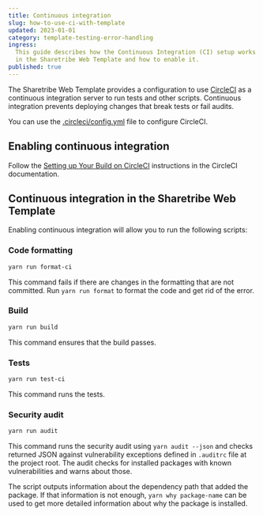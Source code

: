 ```yaml
---
title: Continuous integration
slug: how-to-use-ci-with-template
updated: 2023-01-01
category: template-testing-error-handling
ingress:
  This guide describes how the Continuous Integration (CI) setup works
  in the Sharetribe Web Template and how to enable it.
published: true
---
```


The Sharetribe Web Template provides a configuration to use
[CircleCI](https://circleci.com/) as a continuous integration server to
run tests and other scripts. Continuous integration prevents deploying
changes that break tests or fail audits.

You can use the
[.circleci/config.yml](https://github.com/sharetribe/web-template/blob/main/.circleci/config.yml)
file to configure CircleCI.

## Enabling continuous integration

Follow the
[Setting up Your Build on CircleCI](https://circleci.com/docs/2.0/getting-started/#setting-up-circleci)
instructions in the CircleCI documentation.

## Continuous integration in the Sharetribe Web Template

Enabling continuous integration will allow you to run the following
scripts:

### Code formatting

```bash
yarn run format-ci
```

This command fails if there are changes in the formatting that are not
committed. Run `yarn run format` to format the code and get rid of the
error.

### Build

```bash
yarn run build
```

This command ensures that the build passes.

### Tests

```bash
yarn run test-ci
```

This command runs the tests.

### Security audit

```bash
yarn run audit
```

This command runs the security audit using `yarn audit --json` and
checks returned JSON against vulnerability exceptions defined in
`.auditrc` file at the project root. The audit checks for installed
packages with known vulnerabilities and warns about those.

The script outputs information about the dependency path that added the
package. If that information is not enough, `yarn why package-name` can
be used to get more detailed information about why the package is
installed.
